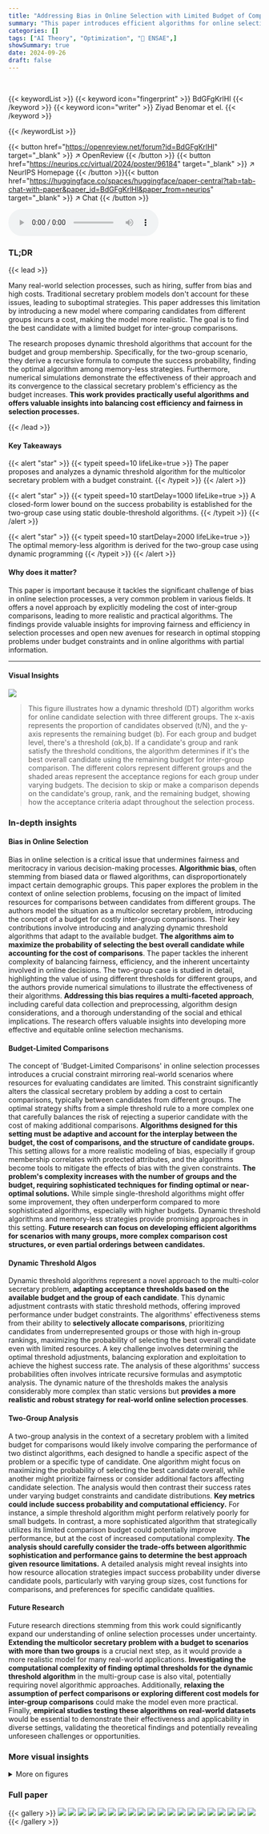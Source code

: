 ```yaml
---
title: "Addressing Bias in Online Selection with Limited Budget of Comparisons"
summary: "This paper introduces efficient algorithms for online selection with a budget constraint when comparing candidates from different groups has a cost, improving fairness and efficiency."
categories: []
tags: ["AI Theory", "Optimization", "🏢 ENSAE",]
showSummary: true
date: 2024-09-26
draft: false
---
```


<br>

{{< keywordList >}}
{{< keyword icon="fingerprint" >}} BdGFgKrlHl {{< /keyword >}}
{{< keyword icon="writer" >}} Ziyad Benomar et el. {{< /keyword >}}
 
{{< /keywordList >}}

{{< button href="https://openreview.net/forum?id=BdGFgKrlHl" target="_blank" >}}
↗ OpenReview
{{< /button >}}
{{< button href="https://neurips.cc/virtual/2024/poster/96184" target="_blank" >}}
↗ NeurIPS Homepage
{{< /button >}}{{< button href="https://huggingface.co/spaces/huggingface/paper-central?tab=tab-chat-with-paper&paper_id=BdGFgKrlHl&paper_from=neurips" target="_blank" >}}
↗ Chat
{{< /button >}}



<audio controls>
    <source src="https://ai-paper-reviewer.com/BdGFgKrlHl/podcast.wav" type="audio/wav">
    Your browser does not support the audio element.
</audio>


### TL;DR


{{< lead >}}

Many real-world selection processes, such as hiring, suffer from bias and high costs.  Traditional secretary problem models don't account for these issues, leading to suboptimal strategies.  This paper addresses this limitation by introducing a new model where comparing candidates from different groups incurs a cost, making the model more realistic. The goal is to find the best candidate with a limited budget for inter-group comparisons.

The research proposes dynamic threshold algorithms that account for the budget and group membership.  Specifically, for the two-group scenario, they derive a recursive formula to compute the success probability, finding the optimal algorithm among memory-less strategies.  Furthermore, numerical simulations demonstrate the effectiveness of their approach and its convergence to the classical secretary problem's efficiency as the budget increases. **This work provides practically useful algorithms and offers valuable insights into balancing cost efficiency and fairness in selection processes.**

{{< /lead >}}


#### Key Takeaways

{{< alert "star" >}}
{{< typeit speed=10 lifeLike=true >}} The paper proposes and analyzes a dynamic threshold algorithm for the multicolor secretary problem with a budget constraint. {{< /typeit >}}
{{< /alert >}}

{{< alert "star" >}}
{{< typeit speed=10 startDelay=1000 lifeLike=true >}} A closed-form lower bound on the success probability is established for the two-group case using static double-threshold algorithms. {{< /typeit >}}
{{< /alert >}}

{{< alert "star" >}}
{{< typeit speed=10 startDelay=2000 lifeLike=true >}} The optimal memory-less algorithm is derived for the two-group case using dynamic programming {{< /typeit >}}
{{< /alert >}}

#### Why does it matter?
This paper is important because it tackles the significant challenge of bias in online selection processes, a very common problem in various fields.  It offers a novel approach by explicitly modeling the cost of inter-group comparisons, leading to more realistic and practical algorithms.  The findings provide valuable insights for improving fairness and efficiency in selection processes and open new avenues for research in optimal stopping problems under budget constraints and in online algorithms with partial information.

------
#### Visual Insights



![](https://ai-paper-reviewer.com/BdGFgKrlHl/figures_4_1.jpg)

> This figure illustrates how a dynamic threshold (DT) algorithm works for online candidate selection with three different groups.  The x-axis represents the proportion of candidates observed (t/N), and the y-axis represents the remaining budget (b).  For each group and budget level, there's a threshold (αk,b). If a candidate's group and rank satisfy the threshold conditions, the algorithm determines if it's the best overall candidate using the remaining budget for inter-group comparison. The different colors represent different groups and the shaded areas represent the acceptance regions for each group under varying budgets.  The decision to skip or make a comparison depends on the candidate's group, rank, and the remaining budget, showing how the acceptance criteria adapt throughout the selection process.







### In-depth insights


#### Bias in Online Selection
Bias in online selection is a critical issue that undermines fairness and meritocracy in various decision-making processes.  **Algorithmic bias**, often stemming from biased data or flawed algorithms, can disproportionately impact certain demographic groups.  This paper explores the problem in the context of online selection problems, focusing on the impact of limited resources for comparisons between candidates from different groups. The authors model the situation as a multicolor secretary problem, introducing the concept of a budget for costly inter-group comparisons.  Their key contributions involve introducing and analyzing dynamic threshold algorithms that adapt to the available budget.  **The algorithms aim to maximize the probability of selecting the best overall candidate while accounting for the cost of comparisons**. The paper tackles the inherent complexity of balancing fairness, efficiency, and the inherent uncertainty involved in online decisions. The two-group case is studied in detail, highlighting the value of using different thresholds for different groups, and the authors provide numerical simulations to illustrate the effectiveness of their algorithms.  **Addressing this bias requires a multi-faceted approach**, including careful data collection and preprocessing, algorithm design considerations, and a thorough understanding of the social and ethical implications. The research offers valuable insights into developing more effective and equitable online selection mechanisms.

#### Budget-Limited Comparisons
The concept of 'Budget-Limited Comparisons' in online selection processes introduces a crucial constraint mirroring real-world scenarios where resources for evaluating candidates are limited.  This constraint significantly alters the classical secretary problem by adding a cost to certain comparisons, typically between candidates from different groups. The optimal strategy shifts from a simple threshold rule to a more complex one that carefully balances the risk of rejecting a superior candidate with the cost of making additional comparisons. **Algorithms designed for this setting must be adaptive and account for the interplay between the budget, the cost of comparisons, and the structure of candidate groups.** This setting allows for a more realistic modeling of bias, especially if group membership correlates with protected attributes, and the algorithms become tools to mitigate the effects of bias with the given constraints. **The problem's complexity increases with the number of groups and the budget, requiring sophisticated techniques for finding optimal or near-optimal solutions.** While simple single-threshold algorithms might offer some improvement, they often underperform compared to more sophisticated algorithms, especially with higher budgets. Dynamic threshold algorithms and memory-less strategies provide promising approaches in this setting. **Future research can focus on developing efficient algorithms for scenarios with many groups, more complex comparison cost structures, or even partial orderings between candidates.**

#### Dynamic Threshold Algos
Dynamic threshold algorithms represent a novel approach to the multi-color secretary problem, **adapting acceptance thresholds based on the available budget and the group of each candidate**.  This dynamic adjustment contrasts with static threshold methods, offering improved performance under budget constraints.  The algorithms' effectiveness stems from their ability to **selectively allocate comparisons**, prioritizing candidates from underrepresented groups or those with high in-group rankings, maximizing the probability of selecting the best overall candidate even with limited resources. A key challenge involves determining the optimal threshold adjustments, balancing exploration and exploitation to achieve the highest success rate. The analysis of these algorithms' success probabilities often involves intricate recursive formulas and asymptotic analysis. The dynamic nature of the thresholds makes the analysis considerably more complex than static versions but **provides a more realistic and robust strategy for real-world online selection processes**.

#### Two-Group Analysis
A two-group analysis in the context of a secretary problem with a limited budget for comparisons would likely involve comparing the performance of two distinct algorithms, each designed to handle a specific aspect of the problem or a specific type of candidate.  One algorithm might focus on maximizing the probability of selecting the best candidate overall, while another might prioritize fairness or consider additional factors affecting candidate selection. The analysis would then contrast their success rates under varying budget constraints and candidate distributions.  **Key metrics could include success probability and computational efficiency.**  For instance, a simple threshold algorithm might perform relatively poorly for small budgets. In contrast, a more sophisticated algorithm that strategically utilizes its limited comparison budget could potentially improve performance, but at the cost of increased computational complexity. **The analysis should carefully consider the trade-offs between algorithmic sophistication and performance gains to determine the best approach given resource limitations.** A detailed analysis might reveal insights into how resource allocation strategies impact success probability under diverse candidate pools, particularly with varying group sizes, cost functions for comparisons, and preferences for specific candidate qualities.

#### Future Research
Future research directions stemming from this work could significantly expand our understanding of online selection processes under uncertainty.  **Extending the multicolor secretary problem with a budget to scenarios with more than two groups** is a crucial next step, as it would provide a more realistic model for many real-world applications.  **Investigating the computational complexity of finding optimal thresholds for the dynamic threshold algorithm** in the multi-group case is also vital, potentially requiring novel algorithmic approaches. Additionally, **relaxing the assumption of perfect comparisons or exploring different cost models for inter-group comparisons** could make the model even more practical. Finally, **empirical studies testing these algorithms on real-world datasets** would be essential to demonstrate their effectiveness and applicability in diverse settings, validating the theoretical findings and potentially revealing unforeseen challenges or opportunities.


### More visual insights

<details>
<summary>More on figures
</summary>


![](https://ai-paper-reviewer.com/BdGFgKrlHl/figures_4_2.jpg)

> The figure shows a visual representation of a dynamic threshold algorithm for three groups.  The x-axis represents the fraction of candidates observed (t/N), and the y-axis represents the remaining budget. The colored regions indicate the acceptance regions for each group, defined by acceptance thresholds that change depending on the budget and the group of the candidate. A DT algorithm sequentially observes candidates, and it determines for each candidate and its group whether to accept, reject, or compare it (if budget is available) with the best candidates from other groups.


![](https://ai-paper-reviewer.com/BdGFgKrlHl/figures_7_1.jpg)

> This figure schematically illustrates a dynamic threshold (DT) algorithm for three groups.  The x-axis represents the fraction of candidates seen (t/N), and the y-axis represents the remaining budget (b). The colored regions depict the algorithm's actions. Green areas indicate accepting a candidate (after a possible inter-group comparison if budget allows), while white/grey areas denote rejecting.  The boundaries of these regions are determined by group- and budget-dependent thresholds (αk,b). The figure helps to visualize how the acceptance thresholds and the algorithm's actions dynamically adapt based on the fraction of candidates already observed and the remaining comparison budget.


![](https://ai-paper-reviewer.com/BdGFgKrlHl/figures_8_1.jpg)

> This figure displays two sub-figures. The left sub-figure shows the optimal threshold for the single-threshold algorithm with varying budget B (x-axis) and different numbers of groups K (different lines). The right sub-figure shows the corresponding success probability of the single-threshold algorithm with varying budget B and different numbers of groups K.  For all K ≥ 2, as the budget grows to infinity, the optimal threshold converges to 1/e. However, the convergence is slower when the number of groups K is higher. The asymptotic success probability is independent of the probabilities of belonging to each group, and it is equal to a value smaller than 1/e. This indicates a discontinuity of the success probability at the extreme points of the polygon defining the possible values of (λk)k∈[K].


![](https://ai-paper-reviewer.com/BdGFgKrlHl/figures_8_2.jpg)

> This figure shows the success probability of the single-threshold algorithm for two groups with different values of λ (probability of belonging to group G¹). The number of candidates is fixed at N=500, and three different budget values (B=0, B=1, B=2) are considered.  It illustrates how the success probability varies with λ for different budget levels.  Note that the plot shows that the success probability is not symmetric around λ = 0.5 and reaches the maximum value slightly below 1/e when the budget increases.


![](https://ai-paper-reviewer.com/BdGFgKrlHl/figures_8_3.jpg)

> This figure illustrates how the success probability of the single-threshold algorithm converges to its asymptotic value (1/e) as the number of candidates (N) increases.  Multiple lines represent different numbers of groups (K=2, 3, 4). The dotted lines show the asymptotic success probabilities derived in Theorem 3.2.  The figure demonstrates that while convergence to 1/e always occurs, the rate of convergence is slower for a higher number of groups.


![](https://ai-paper-reviewer.com/BdGFgKrlHl/figures_8_4.jpg)

> This figure shows how the success probability of a single-threshold algorithm varies with the probability (λ) of belonging to group G1, for different budget values (B=0,1,2) and a fixed number of candidates (N=500).  The dotted line represents the asymptotic success probability (1/e) of the classical secretary problem. The plot illustrates that even with a small budget, the success probability approaches the asymptotic limit.  The plot also highlights how the success probability is symmetric when λ=0.5.


![](https://ai-paper-reviewer.com/BdGFgKrlHl/figures_9_1.jpg)

> This figure compares the empirical success probabilities of two algorithms: the optimal memory-less algorithm (A*) and the dynamic threshold (DT) algorithm.  The comparison is done across different numbers of candidates (N) and budget levels (B) for three different values of lambda (λ), representing the probability of belonging to group G¹.  The results show that, despite the complex nature of A*, its performance closely matches that of the simpler DT algorithm, especially as N increases. This supports the finding that A* acts as a DT algorithm in larger-scale scenarios.


![](https://ai-paper-reviewer.com/BdGFgKrlHl/figures_9_2.jpg)

> The figure shows the acceptance region of the optimal memory-less algorithm A* for two groups with different budgets (B = 0, 1, 2). The x-axis represents the step t (normalized by N), and the y-axis represents the number of candidates from group G¹ observed so far (|G¹|).  The dark green area shows where the algorithm accepts the candidate. The algorithm accepts a candidate if both the time and the number of candidates from group G¹ are above certain thresholds that depend on the budget and group proportion (λ). The boundaries of these regions visualize the dynamic thresholds of A*. The plots illustrate how the algorithm's acceptance thresholds adapt to different budgets and group sizes.


</details>






### Full paper

{{< gallery >}}
<img src="https://ai-paper-reviewer.com/BdGFgKrlHl/1.png" class="grid-w50 md:grid-w33 xl:grid-w25" />
<img src="https://ai-paper-reviewer.com/BdGFgKrlHl/2.png" class="grid-w50 md:grid-w33 xl:grid-w25" />
<img src="https://ai-paper-reviewer.com/BdGFgKrlHl/3.png" class="grid-w50 md:grid-w33 xl:grid-w25" />
<img src="https://ai-paper-reviewer.com/BdGFgKrlHl/4.png" class="grid-w50 md:grid-w33 xl:grid-w25" />
<img src="https://ai-paper-reviewer.com/BdGFgKrlHl/5.png" class="grid-w50 md:grid-w33 xl:grid-w25" />
<img src="https://ai-paper-reviewer.com/BdGFgKrlHl/6.png" class="grid-w50 md:grid-w33 xl:grid-w25" />
<img src="https://ai-paper-reviewer.com/BdGFgKrlHl/7.png" class="grid-w50 md:grid-w33 xl:grid-w25" />
<img src="https://ai-paper-reviewer.com/BdGFgKrlHl/8.png" class="grid-w50 md:grid-w33 xl:grid-w25" />
<img src="https://ai-paper-reviewer.com/BdGFgKrlHl/9.png" class="grid-w50 md:grid-w33 xl:grid-w25" />
<img src="https://ai-paper-reviewer.com/BdGFgKrlHl/10.png" class="grid-w50 md:grid-w33 xl:grid-w25" />
<img src="https://ai-paper-reviewer.com/BdGFgKrlHl/11.png" class="grid-w50 md:grid-w33 xl:grid-w25" />
<img src="https://ai-paper-reviewer.com/BdGFgKrlHl/12.png" class="grid-w50 md:grid-w33 xl:grid-w25" />
<img src="https://ai-paper-reviewer.com/BdGFgKrlHl/13.png" class="grid-w50 md:grid-w33 xl:grid-w25" />
<img src="https://ai-paper-reviewer.com/BdGFgKrlHl/14.png" class="grid-w50 md:grid-w33 xl:grid-w25" />
<img src="https://ai-paper-reviewer.com/BdGFgKrlHl/15.png" class="grid-w50 md:grid-w33 xl:grid-w25" />
<img src="https://ai-paper-reviewer.com/BdGFgKrlHl/16.png" class="grid-w50 md:grid-w33 xl:grid-w25" />
<img src="https://ai-paper-reviewer.com/BdGFgKrlHl/17.png" class="grid-w50 md:grid-w33 xl:grid-w25" />
<img src="https://ai-paper-reviewer.com/BdGFgKrlHl/18.png" class="grid-w50 md:grid-w33 xl:grid-w25" />
<img src="https://ai-paper-reviewer.com/BdGFgKrlHl/19.png" class="grid-w50 md:grid-w33 xl:grid-w25" />
<img src="https://ai-paper-reviewer.com/BdGFgKrlHl/20.png" class="grid-w50 md:grid-w33 xl:grid-w25" />
{{< /gallery >}}